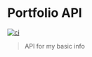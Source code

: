 # Portfolio API

[![ci](https://github.com/shun-shobon/portfolio-api/actions/workflows/ci.yml/badge.svg)](https://github.com/shun-shobon/portfolio-api/actions/workflows/ci.yml)

> API for my basic info
